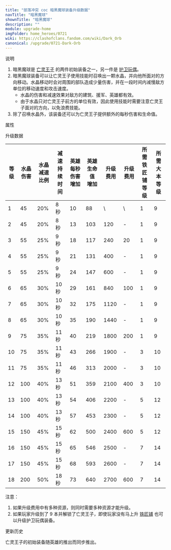 ```yaml
---
title: "部落冲突 coc 暗黑魔球装备升级数据"
navTitle: "暗黑魔球"
shownTitle: "暗黑魔球"
description: ""
module: upgrade-home
imgFolder: home_heroes/0721
wiki: https://clashofclans.fandom.com/wiki/Dark_Orb
canonical: /upgrade/0721-Dark-Orb
---
```


<UnitInfo :folder="$frontmatter.imgFolder" imgSrc="Dark_Orb_info.png" :imgAlt="$frontmatter.navTitle" />

<SmallTitle>说明</SmallTitle>

1. 暗黑魔球是 [亡灵王子](/upgrade/0204-Minion-Prince) 的两件初始装备之一，另一件是 [护卫玩偶](/upgrade/0720-Henchmen-Puppet)。
2. 暗黑魔球装备可以让亡灵王子使用技能时召唤出一颗水晶，并向他所面对的方向移动。水晶移动时会对周围的部队造成少量伤害，并在一段时间内减慢敌方单位的移动速度和攻击速度。
    - 水晶的伤害和减速效果对敌方的建筑、援军、英雄都有效。
    - 由于水晶只对亡灵王子前方的单位有效，因此使用技能时需要注意亡灵王子面对的方向，以免浪费技能。
3. 除了召唤水晶外，该装备还可以为亡灵王子提供额外的每秒伤害和生命值。

<SmallTitle>属性</SmallTitle>

<UnitProperties>
    <UnitProperty pKey="技能类型" pValue="主动技能" />
    <UnitProperty pKey="装备稀有度" pValue="普通" />
    <UnitProperty pKey="解锁要求" pValue="有亡灵王子即可" />
    <UnitProperty pKey="水晶的作用半径" pValue="6 格（中心点在英雄前方）" />
</UnitProperties>


<SmallTitle>升级数据</SmallTitle>

<script setup>
const tableExtraInfo = [
    {
        "column": 6,
        "type": "cost",
        "icon": "Shiny_Ore",
        "noGoldPass": true
    },
    {
        "column": 7,
        "type": "cost",
        "icon": "Glowy_Ore",
        "noGoldPass": true
    }
];
</script>

<UnitTable :tableExtraInfo="tableExtraInfo">

| 等级 |水晶伤害|水晶<br>减速比例|减速<br>持续时间|英雄每秒伤害<br>增加|英雄生命值<br>增加|升级费用|升级费用|所需<br>铁匠铺等级|所需<br>大本等级|
| ---- |  ---  |      ---      |       ---     |        ---       |       ---       |   --- |  ---  |       ---       |       ---     |
|   1  |   45  |      20%      |      8 秒     |         10       |        88       |    \  |   \   |        1        |        9      |
|   2  |   45  |      20%      |      8 秒     |         13       |       103       |   120 |   -   |        1        |        9      |
|   3  |   55  |      25%      |      9 秒     |         18       |       117       |   240 |   20  |        1        |        9      |
|   4  |   55  |      25%      |      9 秒     |         21       |       131       |   400 |   -   |        1        |        9      |
|   5  |   55  |      25%      |      9 秒     |         24       |       147       |   600 |   -   |        1        |        9      |
|   6  |   65  |      30%      |     10 秒     |         29       |       161       |   840 |  100  |        1        |        9      |
|   7  |   65  |      30%      |     10 秒     |         32       |       175       |  1120 |   -   |        1        |        9      |
|   8  |   65  |      30%      |     10 秒     |         35       |       190       |  1440 |   -   |        1        |        9      |
|   9  |   75  |      35%      |     11 秒     |         40       |       219       |  1800 |  200  |        1        |        9      |
|  10  |   75  |      35%      |     11 秒     |         43       |       266       |  1900 |   -   |        3        |       10      |
|  11  |   75  |      35%      |     11 秒     |         46       |       313       |  2000 |   -   |        3        |       10      |
|  12  |  100  |      40%      |     13 秒     |         51       |       359       |  2100 |  400  |        3        |       10      |
|  13  |  100  |      40%      |     13 秒     |         54       |       406       |  2200 |   -   |        5        |       12      |
|  14  |  100  |      40%      |     13 秒     |         57       |       453       |  2300 |   -   |        5        |       12      |
|  15  |  150  |      45%      |     15 秒     |         62       |       500       |  2400 |  600  |        5        |       12      |
|  16  |  150  |      45%      |     15 秒     |         65       |       546       |  2500 |   -   |        7        |       14      |
|  17  |  150  |      45%      |     15 秒     |         68       |       593       |  2600 |   -   |        7        |       14      |
|  18  |  200  |      50%      |     18 秒     |         73       |       640       |  2700 |  600  |        7        |       14      |
</UnitTable>

注意：

1. 如果升级费用中有多种资源，则同时需要多种资源才能升级。
2. 如果玩家升级到了 9 本并解锁了亡灵王子，即使玩家没有马上升 [铁匠铺](/upgrade/0488-Blacksmith) 也可以升级护卫玩偶装备。

<SmallTitle>更新历史</SmallTitle>

<Timeline>
    <TimelineItem date="2024/11/25">
        <TimelineRow>亡灵王子的初始装备随英雄的推出而同步推出。</TimelineRow>
    </TimelineItem>
    <TimelineItem :historyBottom="true" />
</Timeline>